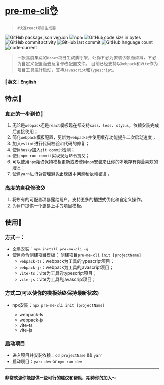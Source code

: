 # [pre-me-cli👌](https://github.com/baiziyu-fe/pre-me-cli)  

> `#快速react项目生成器`

![GitHub package.json version](https://img.shields.io/github/package-json/v/baiziyu-fe/pre-me-cli) ![npm](https://img.shields.io/npm/dw/pre-me-cli) ![GitHub code size in bytes](https://img.shields.io/github/languages/code-size/baiziyu-fe/pre-me-cli) ![GitHub commit activity](https://img.shields.io/github/commit-activity/w/baiziyu-fe/pre-me-cli) ![GitHub last commit](https://img.shields.io/github/last-commit/baiziyu-fe/pre-me-cli) ![GitHub language count](https://img.shields.io/github/languages/count/koloer-blus/pre-me-cli) ![node-current](https://img.shields.io/node/v/react)


> 一款高度集成的`React`项目生成脚手架，让你不必为安装依赖而烦躁，不必为自定义配置而去反复修改配置文件。
> 目前已经支持以`Webpack`和`Vite`作为项目工具进行启动，支持`Javascript`和`Typescript`。

#### 📎[英文｜English](./README.md)

## 特点🎉

### 真正的一步到位👏

1. 无论是`webpack`还是`react`模板现在都支持`sass`、`less`、`stylus`，依赖安装完成后直接使用；
3. 简化`webpack`模板配置，更新为`webpack5`并使用缓存功能提升二次启动速度；
4. 加入`eslint`进行代码校验和代码的修复；
5. 使用`husky`加入`git commit`检测；
6. 使用`npm run commit`实现规范命令提交；
7. 可以使用`npx`始终保持模板更新或者使用`npm`安装来让你的本地存有你最喜欢的版本；
8. 使用`yarn`进行包管理避免出现版本问题和依赖错误；

### 高度的自我修改😯

1. 将所有的可配置项暴露给用户，支持更多的插拔式优化和自定义操作。
2. 为用户提供一个更易上手的项目模板。

## 使用🔧

### 方式一：

   - 全局安装：`npm install pre-me-cli -g`
   - 使用命令创建项目模板：
   创建项目`pre-me-cli init [projectName]`
     - `webpack-ts`：webpack为工具的typescript项目；
     - `webpack-js`：webpack为工具的javascript项目；
     - `vite-ts`：vite为工具的typescript项目；
     - `vite-js`：vite为工具的javascript项目；

### 方式二(可以使你的模板始终保持最新状态)

  - npx安装：`npx pre-me-cli init [projectName]`

     - webpack-ts
     - webpack-js
     - vite-ts
     - vite-js

### 启动项目

- 进入项目并安装依赖：`cd projectName` && `yarn`
- 启动项目：`yarn dev` or `npm run dev`

---

#### 非常欢迎你能提供一些可行的建议和帮助，期待你的加入～
